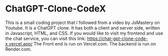 # ChatGPT-Clone-CodeX

This is a small coding project that I followed from a video by JsMastery on Youtube.
It is a ChatGPT clone. It has both a client and server side, written in Javascript, HTML, and CSS.
If you would like to visit my frontend and use the chat service, you can visit this link: https://chat-gpt-clone-code-x.vercel.app/
The Front end is run on Vercel.com. The backend is run on Render.com.
